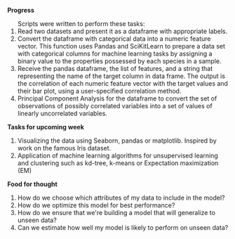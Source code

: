 <b> Progress </b>
<ol>
Scripts were written to perform these tasks:
<li>  Read two datasets and present it as a dataframe with appropriate labels.
<li>  Convert the dataframe with categorical data into a numeric feature vector. This function uses Pandas and SciKitLearn to prepare a data set with categorical columns for machine learning tasks by assigning a binary value to the properties possessed by each species in a sample.
<li>  Receive the pandas dataframe, the list of features, and a string that representing the name of the target column in data frame. The output is the correlation of each numeric feature vector with the target values and their bar plot, using a user-specified correlation method.
<li>  Principal Component Analysis for the dataframe to convert the set of observations of possibly correlated variables into a set of values of linearly uncorrelated variables.
</ol>

<b> Tasks for upcoming week </b>
<ol>
<li>  Visualizing the data using Seaborn, pandas or matplotlib. Inspired by work on the famous Iris dataset.
<li>  Application of machine learning algorithms for unsupervised learning and clustering such as kd-tree, k-means or Expectation maximization (EM)
</ol>

<b> Food for thought </b>
<ol>
<li>  How do we choose which attributes of my data to include in the model?
<li>  How do we optimize this model for best performance?
<li>  How do we ensure that we're building a model that will generalize to unseen data?
<li>  Can we estimate how well my model is likely to perform on unseen data?
</ol>
